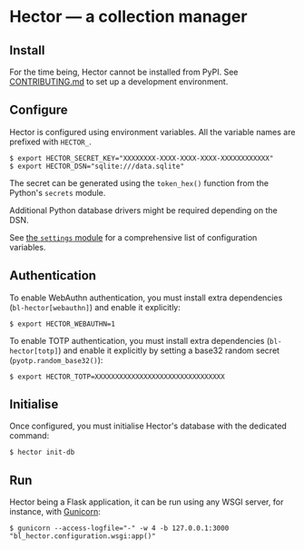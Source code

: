 # Hector — a collection manager

## Install

For the time being, Hector cannot be installed from PyPI.
See [CONTRIBUTING.md]() to set up a development environment.


## Configure

Hector is configured using environment variables.
All the variable names are prefixed with `HECTOR_`.

```console
$ export HECTOR_SECRET_KEY="XXXXXXXX-XXXX-XXXX-XXXX-XXXXXXXXXXXX"
$ export HECTOR_DSN="sqlite:///data.sqlite"
```

The secret can be generated using the `token_hex()` function from
the Python's `secrets` module.

Additional Python database drivers might be required depending on the DSN.

See [the `settings` module](bl_hector/infrastructure/settings.py) for
a comprehensive list of configuration variables.


## Authentication

To enable WebAuthn authentication, you must install extra dependencies (`bl-hector[webauthn]`)
and enable it explicitly:

```console
$ export HECTOR_WEBAUTHN=1
```

To enable TOTP authentication, you must install extra dependencies (`bl-hector[totp]`)
and enable it explicitly by setting a base32 random secret (`pyotp.random_base32()`):

```console
$ export HECTOR_TOTP=XXXXXXXXXXXXXXXXXXXXXXXXXXXXXXXX
```

## Initialise

Once configured, you must initialise Hector's database with the dedicated command:

```console
$ hector init-db
```


## Run

Hector being a Flask application, it can be run using any WSGI server,
for instance, with [Gunicorn](https://gunicorn.org):

```console
$ gunicorn --access-logfile="-" -w 4 -b 127.0.0.1:3000 "bl_hector.configuration.wsgi:app()"
```
